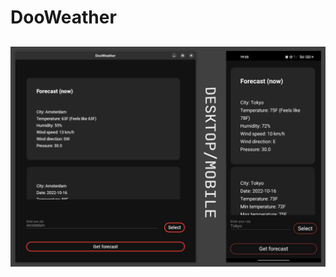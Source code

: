 # DooWeather
##

![no image](https://raw.githubusercontent.com/doopath/dooweather/master/images/dooweather_project_preview.png)

